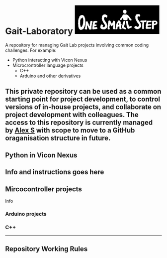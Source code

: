 # Gait-Laboratory ![logo](https://github.com/ASkGait/Gait-Laboratory/blob/main/LabLogo.png)
A repository for managing Gait Lab projects involving common coding challenges. For example\:
- Python interacting with Vicon Nexus
- Microcrontroller language projects
    - C++
    -  Arduino and other derivatives

This private repository can be used as a common starting point for project development, to control versions of in-house projects, and collaborate on project development with colleagues.
The access to this repository is currently managed by [Alex S](mailto:alex.skondras@gstt.nhs.uk?subject=[GitHub]%20Source%20%Gait20Laboratory) with scope to move to a GitHub oraganisation structure in future.
---
## Python in Vicon Nexus
Info and instructions goes here
---
## Mircocontroller projects
Info
### Arduino projects
### C++
---
## Repository Working Rules
